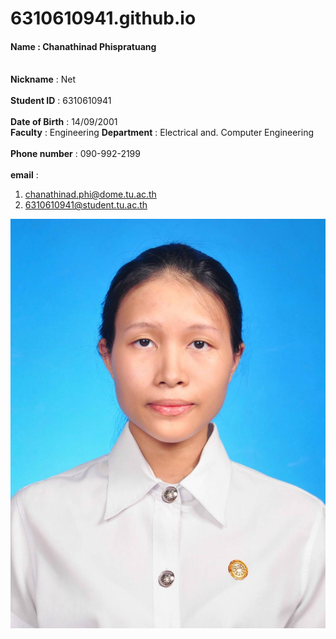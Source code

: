 # 6310610941.github.io

#### **Name** : Chanathinad Phispratuang
<br> **Nickname** : Net <br/>
<br> **Student ID** : 6310610941 <br/>
<br> **Date of Birth** : 14/09/2001
<br> **Faculty** : Engineering **Department** : Electrical and. Computer Engineering <br/>
<br> **Phone number** : 090-992-2199 <br/>
<br> **email** : <br/>
 1. chanathinad.phi@dome.tu.ac.th
 2. 6310610941@student.tu.ac.th



![Chanathinad](https://github.com/6310610941/6310610941.github.io/blob/main/image/picc.jpg)
